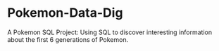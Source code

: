 # Pokemon-Data-Dig
A Pokemon SQL Project: Using SQL to discover interesting information about the first 6 generations of Pokemon.
